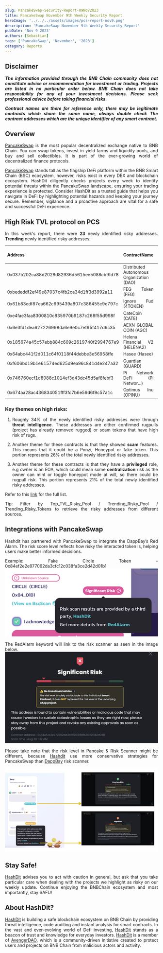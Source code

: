 ```yaml
---
slug: PancakeSwap-Security-Report-09Nov2023
title: PancakeSwap November 9th Weekly Security Report
heroImage: '../../../assets/images/pcs-report-nov9.png'
description: 'PancakeSwap November 9th Weekly Security Report'
pubDate: 'Nov 9 2023'
authors: [Sebastian]
tags: ['PancakeSwap', 'November', '2023']
category: Reports
---
```

<div align="justify">

## Disclaimer 


***The information provided through the BNB Chain community does not constitute advice or recommendation for investment or trading. Projects are listed in no particular order below. BNB Chain does not take responsibility for any of your investment decisions. Please seek professional advice before taking financial risks.***

***Contract names are there for reference only, there may be legitimate contracts which share the same name, always double check The contract addresses which are the unique identifier of any smart contract.***

## Overview
[PancakeSwap](https://pancakeswap.finance/) is the most popular decentralized exchange native to BNB Chain. You can swap tokens, invest in yield farms and liquidity pools, and buy and sell collectibles. It is part of the ever-growing world of decentralized finance protocols. 

[PancakeSwap](https://pancakeswap.finance/) stands tall as the flagship DeFi platform within the BNB Smart Chain (BSC) ecosystem, however, risks exist in every DEX and blockchain ecosystem. HashDit diligently checks projects every week to identify potential threats within the PancakeSwap landscape, ensuring your trading experience is protected. Consider HashDit as a trusted guide that helps you navigate in DeFi by highlighting potential hazards and keeping your journey secure. Remember, vigilance and a proactive approach are vital for a safe and successful DeFi experience.

## High Risk TVL protocol on PCS

In this week's report, there were **23** newly identified risky addresses.
**Trending** newly identified risky addresses: 

| Address      | 	ContractName |	Weekly Active Transactions |
| ----------- | 	----------- |	----------- |
|0x037b202ca88d2028d82936d5615ee5088cb9fd78|	Distributed Autonomous Organization (DAO)|	2182|
|0xbededdf2ef49e87037c4fb2ca34d1ff3d3992a11|	FEG Token (FEG)|	985|
|0x61b83edf87ea662c695439a807c386455c9e797c|	Ignore Fud (4TOKEN)|	402|
|0xe4fae3faa8300810c835970b9187c268f55d998f|	CateCoin (CATE)|	390|
|0x6e3fd1dea627226998da6e9e0c7ef95f417d6c35|	AEXN GLOBAL COIN (AGC)|	374|
|0x185674a45c57ebb884c609c2619740f2994767e9|	Helena Financial V2 (HELENA2)|	29|
|0x64abc441f2d011c64f0118f44debbe3e56958ffe|	Hasee (Hasee)|	24|
|0xf606bd19b1e61574ed625d9ea96c841d4e247a32|	Guardian (GUARD)|	23|
|0x746760ecf1d8088c1014ef3d43dc45d5af8febf3|	Pi Network DeFi (Pi Networ...)|	16|
|0x674aa28ac436834051fff3fc7b6e59d6f9c57a1c|	Optimus Inu (OPINU)|	12|

### Key themes on high risks:

1. Roughly 34% of the newly identified risky addresses were through **threat intelligence**. These addresses are either confirmed rugpulls (project has already removed rugged) or scam tokens that have high risk of rugs. 

2. Another theme for these contracts is that they showed **scam** features. This means that it could be a Ponzi, Honeypot or fake token. This portion represents 26% of the total newly identified risky addresses.

3. Another theme for these contracts is that they have a **privileged** role, e.g owner is an EOA, which could mean some **centralization** risk as the owner can mint or toggle honeypot mode at will, so there could be rugpull risk. This portion represents 21% of the total newly identified risky addresses. 

Refer to this [link](https://github.com/hashdit/hashdit/blob/main/gitbook_source_code/data/11092023_most_popular_risky_address.csv) for the full list.

Tip: Filter by Top_TVL_Risky_Pool / Trending_Risky_Pool / Trending_Risky_Tokens to retrieve the risky addresses from different sources.

## Integrations with PancakeSwap
Hashdit has partnered with PancakeSwap to integrate the DappBay’s Red Alarm. The risk score level reflects how risky the interacted token is, helping users make better informed decisions.


Example: Fake Circle Token - 0x84ef2e2e977062da3cfc12c038fa3ce2d42d01b1
![IMG-1](../2023-08-31/1.png)

The RedAlarm keyword will link to the risk scanner as seen in the image below.
![IMG-2](../2023-08-31/2.png)

Please take note that the risk level in Pancake & Risk Scanner might be different, because [Hashdit](https://www.hashdit.io/en) use more conservative strategies for PancakeSwap than [DappBay](https://dappbay.bnbchain.org/) risk scanner.

![IMG-3](../2023-08-31/3.jpeg)

## Stay Safe!
[HashDit](https://www.hashdit.io/en) advises you to act with caution in general, but ask that you take particular care when dealing with the projects we highlight as risky on our weekly update. Continue enjoying the BNBChain ecosystem and most importantly, stay SAFU!

## About HashDit?
[HashDit](https://www.hashdit.io/en) is building a safe blockchain ecosystem on BNB Chain by providing threat intelligence, code auditing and instant analysis for smart contracts. In the vast and ever-evolving world of Defi investing, [HashDit](https://www.hashdit.io/en) stands as a beacon of trust and knowledge for everyday investors.  [HashDit](https://www.hashdit.io/en) is a member of [AvengerDAO](https://www.bnbchain.org/en/blog/introducing-avengerdao-the-security-initiative-protecting-users-from-malicious-actors/), which is a community-driven initiative created to protect users and projects on BNB Chain from malicious actors and activity.

</div>